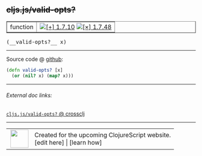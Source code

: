 ## ~~cljs.js/valid-opts?~~



 <table border="1">
<tr>
<td>function</td>
<td><a href="https://github.com/cljsinfo/cljs-api-docs/tree/1.7.10"><img valign="middle" alt="[+] 1.7.10" title="Added in 1.7.10" src="https://img.shields.io/badge/+-1.7.10-lightgrey.svg"></a> <a href="https://github.com/cljsinfo/cljs-api-docs/tree/1.7.48"><img valign="middle" alt="[×] 1.7.48" title="Removed in 1.7.48" src="https://img.shields.io/badge/×-1.7.48-red.svg"></a> </td>
</tr>
</table>


 <samp>
(__valid-opts?__ x)<br>
</samp>

---







Source code @ [github](https://github.com/clojure/clojurescript/blob/r1.7.28/src/main/cljs/cljs/js.cljs#L47-L48):

```clj
(defn valid-opts? [x]
  (or (nil? x) (map? x)))
```

<!--
Repo - tag - source tree - lines:

 <pre>
clojurescript @ r1.7.28
└── src
    └── main
        └── cljs
            └── cljs
                └── <ins>[js.cljs:47-48](https://github.com/clojure/clojurescript/blob/r1.7.28/src/main/cljs/cljs/js.cljs#L47-L48)</ins>
</pre>

-->

---



###### External doc links:

[`cljs.js/valid-opts?` @ crossclj](http://crossclj.info/fun/cljs.js.cljs/valid-opts%3F.html)<br>

---

 <table>
<tr><td>
<img valign="middle" align="right" width="48px" src="http://i.imgur.com/Hi20huC.png">
</td><td>
Created for the upcoming ClojureScript website.<br>
[edit here] | [learn how]
</td></tr></table>

[edit here]:https://github.com/cljsinfo/cljs-api-docs/blob/master/cljsdoc/cljs.js/valid-optsQMARK.cljsdoc
[learn how]:https://github.com/cljsinfo/cljs-api-docs/wiki/cljsdoc-files

<!--

This information was too distracting to show to readers, but I'll leave it
commented here since it is helpful to:

- pretty-print the data used to generate this document
- and show how to retrieve that data



The API data for this symbol:

```clj
{:ns "cljs.js",
 :name "valid-opts?",
 :signature ["[x]"],
 :history [["+" "1.7.10"] ["-" "1.7.48"]],
 :type "function",
 :full-name-encode "cljs.js/valid-optsQMARK",
 :source {:code "(defn valid-opts? [x]\n  (or (nil? x) (map? x)))",
          :title "Source code",
          :repo "clojurescript",
          :tag "r1.7.28",
          :filename "src/main/cljs/cljs/js.cljs",
          :lines [47 48]},
 :full-name "cljs.js/valid-opts?",
 :removed {:in "1.7.48", :last-seen "1.7.28"}}

```

Retrieve the API data for this symbol:

```clj
;; from Clojure REPL
(require '[clojure.edn :as edn])
(-> (slurp "https://raw.githubusercontent.com/cljsinfo/cljs-api-docs/catalog/cljs-api.edn")
    (edn/read-string)
    (get-in [:symbols "cljs.js/valid-opts?"]))
```

-->
